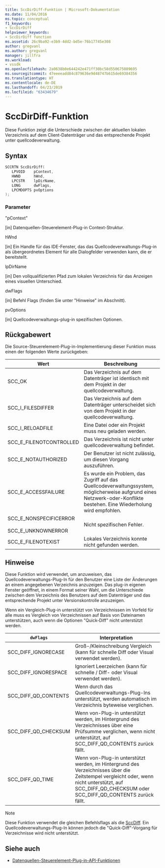 ```yaml
---
title: SccDirDiff-Funktion | Microsoft-Dokumentation
ms.date: 11/04/2016
ms.topic: conceptual
f1_keywords:
- SccDirDiff
helpviewer_keywords:
- SccDirDiff function
ms.assetid: 26c9ba92-e3b9-4dd2-bd5e-76b17745e308
author: gregvanl
ms.author: gregvanl
manager: jillfra
ms.workload:
- vssdk
ms.openlocfilehash: 2a0638b0e644242e471ff30bc58d550675089695
ms.sourcegitcommit: 47eeeeadd84c879636e9d48747b615de69384356
ms.translationtype: HT
ms.contentlocale: de-DE
ms.lasthandoff: 04/23/2019
ms.locfileid: "63434679"
---
```

# <a name="sccdirdiff-function"></a>SccDirDiff-Funktion
Diese Funktion zeigt die Unterschiede zwischen der aktuellen lokalen Verzeichnis auf dem Client-Datenträger und das entsprechende Projekt unter quellcodeverwaltung.

## <a name="syntax"></a>Syntax

```cpp
SCCRTN SccDirDiff(
   LPVOID    pContext,
   HWND      hWnd,
   LPCSTR    lpDirName,
   LONG      dwFlags,
   LPCMDOPTS pvOptions
);
```

### <a name="parameters"></a>Parameter
 "pContext"

[in] Datenquellen-Steuerelement-Plug-in Context-Struktur.

 hWnd

[in] Ein Handle für das IDE-Fenster, das das Quellcodeverwaltungs-Plug-in als übergeordnetes Element für alle Dialogfelder verwenden kann, die er bereitstellt.

 lpDirName

[in] Den vollqualifizierten Pfad zum lokalen Verzeichnis für das Anzeigen eines visuellen Unterschied.

 dwFlags

[in] Befehl Flags (finden Sie unter "Hinweise" im Abschnitt).

 pvOptions

[in] Quellcodeverwaltungs-plug-in spezifischen Optionen.

## <a name="return-value"></a>Rückgabewert
 Die Source-Steuerelement-Plug-in-Implementierung dieser Funktion muss einen der folgenden Werte zurückgeben:

|Wert|Beschreibung|
|-----------|-----------------|
|SCC_OK|Das Verzeichnis auf dem Datenträger ist identisch mit dem Projekt in der quellcodeverwaltung.|
|SCC_I_FILESDIFFER|Das Verzeichnis auf dem Datenträger unterscheidet sich von dem Projekt in der quellcodeverwaltung.|
|SCC_I_RELOADFILE|Eine Datei oder ein Projekt muss neu geladen werden.|
|SCC_E_FILENOTCONTROLLED|Das Verzeichnis ist nicht unter quellcodeverwaltung befindet.|
|SCC_E_NOTAUTHORIZED|Der Benutzer ist nicht zulässig, um diesen Vorgang auszuführen.|
|SCC_E_ACCESSFAILURE|Es wurde ein Problem, das Zugriff auf das Quellcodeverwaltungssystem, möglicherweise aufgrund eines Netzwerk-oder-Konflikte bestehen. Eine Wiederholung wird empfohlen.|
|SCC_E_NONSPECIFICERROR<br /><br /> SCC_E_UNKNOWNERROR|Nicht spezifischen Fehler.|
|SCC_E_FILENOTEXIST|Lokales Verzeichnis konnte nicht gefunden werden.|

## <a name="remarks"></a>Hinweise
 Diese Funktion wird verwendet, um anzuweisen, das Quellcodeverwaltungs-Plug-In für den Benutzer eine Liste der Änderungen an einem angegebenen Verzeichnis anzuzeigen. Das plug-in eigenen Fenster geöffnet, in einem Format seiner Wahl, um die Unterschiede zwischen dem Verzeichnis des Benutzers auf dem Datenträger und das entsprechende Projekt unter Versionskontrolle anzuzeigen.

 Wenn ein Vergleich-Plug-in unterstützt von Verzeichnissen im Vorfeld für alle muss es Vergleich von Verzeichnissen auf Basis von Dateinamen unterstützen, auch wenn die Optionen "Quick-Diff" nicht unterstützt werden.

|`dwFlags`|Interpretation|
|---------------|--------------------|
|SCC_DIFF_IGNORECASE|Groß-/Kleinschreibung Vergleich (kann für schnelle Diff oder Visual verwendet werden).|
|SCC_DIFF_IGNORESPACE|Ignoriert Leerzeichen (kann für schnelle / Diff- oder Visual verwendet werden).|
|SCC_DIFF_QD_CONTENTS|Wenn durch das Quellcodeverwaltungs-Plug-Ins unterstützt, werden automatisch im Verzeichnis byteweise verglichen.|
|SCC_DIFF_QD_CHECKSUM|Wenn von-Plug-in unterstützt werden, im Hintergrund des Verzeichnisses über eine Prüfsumme verglichen, wenn nicht unterstützt, auf SCC_DIFF_QD_CONTENTS zurück fällt.|
|SCC_DIFF_QD_TIME|Wenn von-Plug-in unterstützt werden, im Hintergrund des Verzeichnisses über die Zeitstempel vergleicht oder, wenn nicht unterstützt, auf SCC_DIFF_QD_CHECKSUM oder SCC_DIFF_QD_CONTENTS zurück fällt.|

> [!NOTE]
> Diese Funktion verwendet die gleichen Befehlsflags als die [SccDiff](../extensibility/sccdiff-function.md). Ein Quellcodeverwaltungs-Plug-In können jedoch die "Quick-Diff"-Vorgang für Verzeichnisse wird nicht unterstützt.

## <a name="see-also"></a>Siehe auch
- [Datenquellen-Steuerelement-Plug-in-API-Funktionen](../extensibility/source-control-plug-in-api-functions.md)